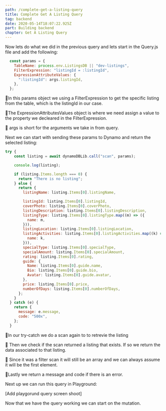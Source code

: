 ```yaml
---
path: /complete-get-a-listing-query
title: Complete Get A Listing Query
tag: backend
date: 2020-05-14T18:07:22.925Z
part: Building backend
chapter: Get A Listing Query
---
```

Now lets do what we did in the previous query and lets start in the Query.js file and add the following:



```javascript
  const params = {
    TableName: process.env.ListingsDB || "dev-listings",
    FilterExpression: "listingId = :listingId",
    ExpressionAttributeValues: {
      ":listingId": args.listingId,
    },
  };
```



🍕In this params object we using a FilterExpression to get the specific listing from the table, which is the listingId in our case. 

🍕The ExpressionAttributesValues object is where we need assign a value to the property we decleared in the FilterExpression. 

🍕 args is short for the arguments we take in from query. 



Next we can start with sending these params to Dynamo and return the selected listing:

```javascript
try {
    const listing = await dynamoDBLib.call("scan", params);

    console.log(listing);

    if (listing.Items.length === 0) {
      return "There is no listing";
    } else {
      return {
        listingName: listing.Items[0].listingName,

        listingId: listing.Items[0].listingId,
        coverPhoto: listing.Items[0].coverPhoto,
        listingDescription: listing.Items[0].listingDescription,
        listingType: listing.Items[0].listingType.map((m) => ({
          name: m,
        })),
        listingLocation: listing.Items[0].listingLocation,
        listingActivities: listing.Items[0].listingActivities.map((k) => ({
          name: k,
        })),
        specialType: listing.Items[0].specialType,
        specialAmount: listing.Items[0].specialAmount,
        rating: listing.Items[0].rating,
        guide: {
          Name: listing.Items[0].guide.name,
          Bio: listing.Items[0].guide.bio,
          Avatar: listing.Items[0].guide.avatar,
        },
        price: listing.Items[0].price,
        numberOfDays: listing.Items[0].numberOfDays,
      };
    }
  } catch (e) {
    return {
      message: e.message,
      code: "500x",
    };
  }
```



🍕In our try-catch we do a scan again to to retrevie the listing

🍕 Then we check if the scan returned a listing that exists. If so we return the data associated to that listing.

🍕 Since it was a filter scan it will still be an array and we can always assume it will be the first element. 

🍕Lastly we return a message and code if there is an error.



Next up we can run this query in Playground:



\[Add playgorund query screen shoot]



Now that we have the query working we can start on the mutation.